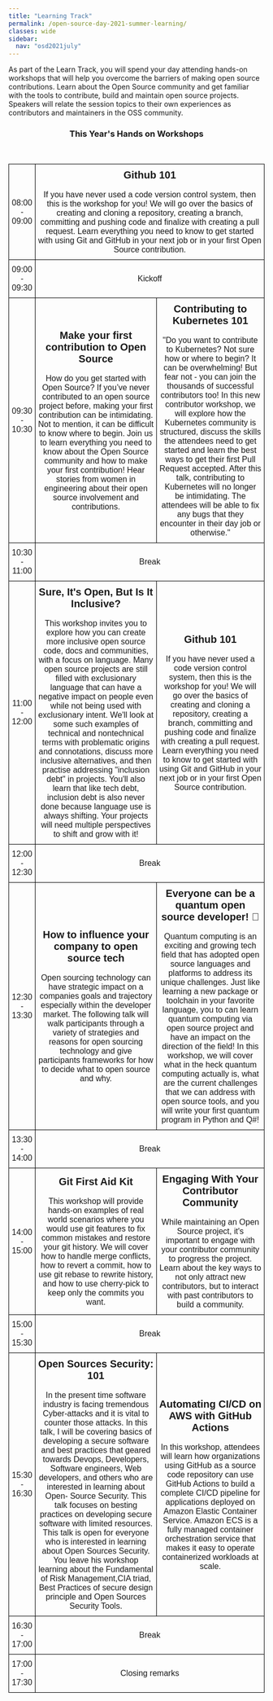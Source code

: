 ```yaml
---
title: "Learning Track"
permalink: /open-source-day-2021-summer-learning/
classes: wide
sidebar:
  nav: "osd2021july"
---
```


As part of the Learn Track, you will spend your day attending hands-on workshops that will help you overcome the barriers of making open source contributions. Learn about the Open Source community and get familiar with the tools to contribute, build and maintain open source projects. Speakers will relate the session topics to their own experiences as contributors and maintainers in the OSS community.

<h3 align="center">This Year's Hands on Workshops</h3> <br> 

<style type="text/css">
.tg  {border-collapse:collapse;border-spacing:0;}
.tg td{border-color:black;border-style:solid;border-width:1px;font-family:Arial, sans-serif;font-size:16px;
  overflow:hidden;padding:10px 5px;word-break:normal;}
.tg th{border-color:black;border-style:solid;border-width:1px;font-family:Arial, sans-serif;font-size:16px;
  font-weight:normal;overflow:hidden;padding:10px 5px;word-break:normal;}
.tg .tg-baqh{text-align:center;vertical-align:center}

.section-wrapper {
    padding : 100px 0;
    }

</style>
<table class="tg">
<thead>
</thead>
<tbody>
  
  <tr>
    <td class="tg-baqh"><span >08:00 - 09:00</span></td>
    <td class="tg-baqh" colspan="2"><span style= "font-size:20px; font-weight: bold;" >Github 101</span><br> <br>
    If you have never used a code version control system, then this is the workshop for you!  We will go over the basics of creating and cloning a repository, creating a branch, committing and pushing code and finalize with creating a pull request. Learn everything you need to know to get started with using Git and GitHub in your next job or in your first Open Source contribution.</td> 
  </tr>
  
  <tr>
    <td class="tg-baqh"><span>09:00 - 09:30</span></td>
    <td class="tg-baqh" colspan="2"><span>Kickoff</span></td>
  </tr>
  
  <tr>
    <td class="tg-baqh"><span >09:30 - 10:30</span></td>
    <td class="tg-baqh"><span style= "font-size:20px; font-weight: bold;" >Make your first contribution to Open Source </span> <br> <br>
    How do you get started with Open Source? If you’ve never contributed to an open source project before, making your first contribution can be intimidating. Not to mention, it can be difficult to know where to begin. Join us to learn everything you need to know about the Open Source community and how to make your first contribution! Hear stories from women in engineering about their open source involvement and contributions.
    </td>
    <td class="tg-baqh"><span style= "font-size:20px; font-weight: bold;" >Contributing to Kubernetes 101</span> <br> <br> 
    "Do you want to contribute to Kubernetes? Not sure how or where to begin? It can be overwhelming! But fear not - you can join the thousands of successful contributors too!
    In this new contributor workshop, we will explore how the Kubernetes community is structured, discuss the skills the attendees need to get started and learn the best ways to get their first Pull Request accepted.
    After this talk, contributing to Kubernetes will no longer be intimidating. The attendees will be able to fix any bugs that they encounter in their day job or otherwise."
    </td>
  </tr>
  
  <tr>
    <td class="tg-baqh"><span>10:30 - 11:00</span></td>
    <td class="tg-baqh" colspan="2"><span>Break</span></td>
  </tr>
  
  <tr>
    <td class="tg-baqh"><span >11:00 - 12:00</span></td>
    <td class="tg-baqh"><span style= "font-size:20px; font-weight: bold;" >Sure, It's Open, But Is It Inclusive?</span> <br> <br> 
    This workshop invites you to explore how you can create more inclusive open source code, docs and communities, with a focus on language. Many open source projects are still filled with exclusionary language that can have a negative impact on people even while not being used with exclusionary intent. We'll look at some such examples of technical and nontechnical terms with problematic origins and connotations, discuss more inclusive alternatives, and then practise addressing "inclusion debt" in projects. You'll also learn that like tech debt, inclusion debt is also never done because language use is always shifting. Your projects will need multiple perspectives to shift and grow with it!
    </td>
    <td class="tg-baqh"><span style= "font-size:20px; font-weight: bold;" >Github 101</span> <br> <br>
    If you have never used a code version control system, then this is the workshop for you!  We will go over the basics of creating and cloning a repository, creating a branch, committing and pushing code and finalize with creating a pull request. Learn everything you need to know to get started with using Git and GitHub in your next job or in your first Open Source contribution.
    </td>
  </tr>
  
  <tr>
    <td class="tg-baqh"><span >12:00 - 12:30</span> </td>
    <td class="tg-baqh" colspan="2"><span >Break</span></td>
  </tr>
  
  <tr>
    <td class="tg-baqh"><span >12:30 - 13:30</span></td>
    <td class="tg-baqh"><span style= "font-size:20px; font-weight: bold;">How to influence your company to open source tech</span><br> <br> 
    Open sourcing technology can have strategic impact on a companies goals and trajectory especially within the developer market. The following talk will walk participants through a variety of strategies and reasons for open sourcing technology and give participants frameworks for how to decide what to open source and why.
    </td>
    <td class="tg-baqh"><span style= "font-size:20px; font-weight: bold;">Everyone can be a quantum open source developer! 💖</span><br> <br> 
    Quantum computing is an exciting and growing tech field that has adopted open source languages and platforms to address its unique challenges. Just like learning a new package or toolchain in your favorite language, you to can learn quantum computing via open source project and have an impact on the direction of the field! In this workshop, we will cover what in the heck quantum computing actually is, what are the current challenges that we can address with open source tools, and you will write your first quantum program in Python and Q#!
    </td>
  </tr>
  
  <tr>
    <td class="tg-baqh"><span >13:30 - 14:00</span></td>
    <td class="tg-baqh" colspan="2"><span >Break</span></td>
  </tr>
  
  
  <tr>
    <td class="tg-baqh"><span >14:00 - 15:00</span></td>
    <td class="tg-baqh"><span style= "font-size:20px; font-weight: bold;" >Git First Aid Kit</span><br> <br> 
    This workshop will provide hands-on examples of real world scenarios where you would use git features to fix common mistakes and restore your git history. We will cover how to handle merge conflicts, how to revert a commit, how to use git rebase to rewrite history, and how to use cherry-pick to keep only the commits you want.
    </td>
    <td class="tg-baqh"><span style= "font-size:20px; font-weight: bold;" >Engaging With Your Contributor Community</span><br> <br> 
    While maintaining an Open Source project, it's important to engage with your contributor community to progress the project. Learn about the key ways to not only attract new contributors, but to interact with past contributors to build a community.
    </td>
  </tr>
  
  
  <tr>
    <td class="tg-baqh"><span >15:00 - 15:30</span></td>
    <td class="tg-baqh" colspan="2"><span >Break</span></td>
  </tr>
  
  
  <tr>
    <td class="tg-baqh"><span >15:30 - 16:30</span></td>
    <td class="tg-baqh"><span style= "font-size:20px; font-weight: bold;">Open Sources Security: 101</span><br> <br> 
    In the present time software industry is facing tremendous Cyber-attacks and it is vital to counter those attacks. In this talk, I will be covering basics of developing a secure software and best practices that geared towards Devops, Developers, Software engineers, Web developers, and others who are interested in learning about Open- Source Security.  This talk focuses on besting practices on developing secure software with limited resources. This talk is open for everyone who is interested in learning about Open Sources Security.  
    You leave his workshop learning about the Fundamental of Risk Management,CIA triad, Best Practices of secure design principle and Open Sources Security Tools.
    </td>
    <td class="tg-baqh"><span style= "font-size:20px; font-weight: bold;">Automating CI/CD on AWS with GitHub Actions</span><br> <br> 
    In this workshop, attendees will learn how organizations using GitHub as a source code repository can use GitHub Actions to build a complete CI/CD pipeline for applications deployed on Amazon Elastic Container Service. Amazon ECS is a fully managed container orchestration service that makes it easy to operate containerized workloads at scale.
    </td>
  </tr>
  
  
  <tr>
    <td class="tg-baqh"><span >16:30 - 17:00</span></td>
    <td class="tg-baqh" colspan="2"><span >Break</span></td>
  </tr>
  <tr>
    <td class="tg-baqh"><span >17:00 - 17:30</span></td>
    <td class="tg-baqh" colspan="2"><span >Closing remarks</span></td>
  </tr>


</tbody>
</table>



